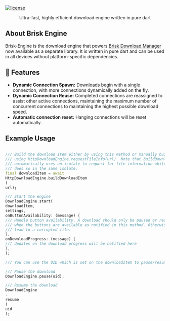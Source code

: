 [![license](https://img.shields.io/github/license/AminBhst/brisk-engine)](https://github.com/AminBhst/brisk/blob/main/LICENSE)
<p align="center">
<p align="center">Ultra-fast, highly efficient download engine written in pure dart </pal>

## About Brisk Engine

Brisk-Engine is the download engine that powers [Brisk Download Manager](https://github.com/AminBhst/brisk) now
available as a separate library.
It is written in pure dart and can be used in all devices without platform-specific dependencies.

## :rocket: Features

- **Dynamic Connection Spawn:** Downloads begin with a single connection, with more connections dynamically added on the
  fly.
- **Dynamic Connection Reuse:** Completed connections are reassigned to assist other active connections, maintaining the
  maximum number of concurrent connections to maintaining the highest possible download speed.
- **Automatic connection reset:** Hanging connections will be reset automatically.

## Example Usage

```dart

/// Build the download item either by using this method or manually building it
/// using HttpDownloadEngine.requestFileInfo(url). Note that buildDownloadItem(url)
/// automatically uses an isolate to request for file information while requestFileInfo
/// does so in the same isolate.
final downloadItem = await
HttpDownloadEngine.buildDownloadItem
(
url);

/// Start the engine
DownloadEngine.start(
downloadItem,
settings,
onButtonAvailability: (message) {
/// Handle button availability. A download should only be paused or resumed
/// when the buttons are available as notified in this method. Otherwise, it could
/// lead to a corrupted file.
},
onDownloadProgress: (message) {
/// Updates on the download progress will be notified here
},
);

/// You can use the UID which is set on the downloadItem to pause/resume the download

/// Pause the download
DownloadEngine.pause(uid);

/// Resume the download
DownloadEngine
.
resume
(
uid
);

```
